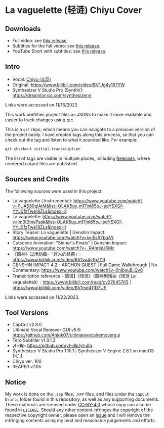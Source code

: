 # La vaguelette (轻涟) Chiyu Cover

## Downloads

* Full video:
  see [this release](https://github.com/iluminar-yi/la-vaguelette-chiyu-cover/releases/tag/video-final-version).
* Subtitles for the full video:
  see [this release](https://github.com/iluminar-yi/la-vaguelette-chiyu-cover/releases/tag/add-subtitles).
* YouTube Short with subtitles:
  see [this release](https://github.com/iluminar-yi/la-vaguelette-chiyu-cover/releases/tag/create-short).

## Intro

* Vocal: [Chiyu (赤羽)](https://synthv.fandom.com/wiki/Chiyu)
* Original: https://www.bilibili.com/video/BV1Jg4y197YW
* Synthesizer V Studio Pro (SynthV): https://dreamtonics.com/synthesizerv/

Links were accessed on 11/16/2023.

This work prettifies project files as JSONs to make it more readable and easier to track changes using `git`.

This is a `git` repo, which means you can navigate to a previous version of the project easily.
I have created tags along this process, so that you can check out the tag and listen to what it sounded like.
For example:

```bash
git checkout initial-transcription
```

The list of tags are visible in multiple places, including
[Releases](https://github.com/iluminar-yi/la-vaguelette-synthv-cover/releases),
where rendered output files are published.

## Sources and Credits

The following sources were used in this project:

* La vaguelette (
  Instrumental): https://www.youtube.com/watch?v=PUA589qIAtM&list=OLAK5uy_m17jni65pJ-sqYSXGf-YYJ0fzTwe18ZLs&index=2
* La vaguelette: https://www.youtube.com/watch?v=lm3t3myPspk&list=OLAK5uy_m17jni65pJ-sqYSXGf-YYJ0fzTwe18ZLs&index=1
* Story Teaser: La vaguelette | Genshin Impact: https://www.youtube.com/watch?v=kglEsR7bqAY
* Cutscene Animation: "Sinner's Finale" | Genshin Impact: https://www.youtube.com/watch?v=_RAhrisU6Mc
* 《原神》过场动画-「罪人的终幕」: https://www.bilibili.com/video/BV1vu4y1b7Y9
* GENSHIN IMPACT 4.2 - ARCHON QUEST | Full Game Walkthrough | No Commentary: https://www.youtube.com/watch?v=0nIbouB_Qv8
* Transcription reference - 简谱】《轻涟》（原神剧情曲《轻涟 La
  vaguelette》）: https://www.bilibili.com/read/cv27645765 | https://www.bilibili.com/video/BV1me411D7UP

Links were accessed on 11/22/2023.

## Tool Versions

* CapCut v2.8.0
* Ultimate Vocal Remover GUI v5.6: https://github.com/Anjok07/ultimatevocalremovergui
* Tero Subtitler v1.0.1.3
* yt-dlp: https://github.com/yt-dlp/yt-dlp
* Synthesizer V Studio Pro 1.10.1 | Synthesizer V Engine 2.8.1 on macOS 14.1.1
* Chiyu ver. 100
* REAPER v7.05

## Notice

My work is done on the `.s5p` files, `.RPP` files, and files under the `CapCut Drafts` folder found in this repository,
as well as any supporting documents. These materials are licensed
under [CC-BY-4.0](https://creativecommons.org/licenses/by/4.0/)
whose copy can also be found in [`LICENSE`](/LICENSE). Should any other content infringes the copyright of the
respective copyright owner,
please open an [Issue](https://github.com/iluminar-yi/synthv-song-template/issues) and I will remove the
infringing contents using my best and reasonable judgements and efforts.
